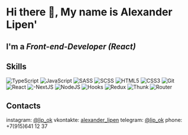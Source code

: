 # Hi there 👋, My name is Alexander Lipen'
## I'm a *Front-end-Developer (React)*

## Skills
![TypeScript](https://img.shields.io/badge/-TypeScript-yellowgreen)
![JavaScript](https://img.shields.io/badge/-JavaScript-green)
![SASS](https://img.shields.io/badge/-SASS-blue)
![SCSS](https://img.shields.io/badge/-SCSS-blue)
![HTML5](https://img.shields.io/badge/-HTML5-red)
![CSS3](https://img.shields.io/badge/-CSS3-pink)
![Git](https://img.shields.io/badge/-Git-white)
![React](https://img.shields.io/badge/-React-orange)
![-NextJS](https://img.shields.io/badge/-NextJS-lightgrey)
![NodeJS](https://img.shields.io/badge/-NodeJS-blue)
![Hooks](https://img.shields.io/badge/-Hooks-green)
![Redux](https://img.shields.io/badge/-Redux-yellowgreen)
![Thunk](https://img.shields.io/badge/-Thunk-red)
![Router](https://img.shields.io/badge/-Router-yellow)

## Contacts
instagram: [@lip_ok](https://www.instagram.com/lip_ok/)
vkontakte: [alexander_lipen](https://vk.com/alexander_lipen)
telegram: [@lip_ok](https://t.me/lip_ok)
phone: +7(915)641 12 37




 

<!--
**Lip-ok/Lip-ok** is a ✨ _special_ ✨ repository because its `README.md` (this file) appears on your GitHub profile.

Here are some ideas to get you started:

- 🔭 I’m currently working on ...
- 🌱 I’m currently learning ...
- 👯 I’m looking to collaborate on ...
- 🤔 I’m looking for help with ...
- 💬 Ask me about ...
- 📫 How to reach me: ...
- 😄 Pronouns: ...
- ⚡ Fun fact: ...
-->
